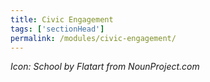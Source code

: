 ```yaml
---
title: Civic Engagement 
tags: ['sectionHead']
permalink: /modules/civic-engagement/
---
```





_Icon: School by Flatart from NounProject.com_